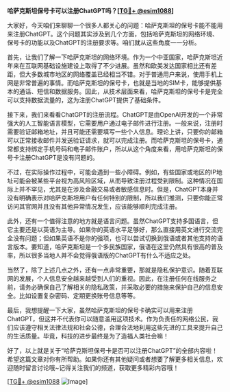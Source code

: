 **哈萨克斯坦保号卡可以注册ChatGPT吗？[[TG💪+ @esim1088](https://t.me/s/esim1088)]**

大家好，今天咱们来聊聊一个很多人都关心的问题：哈萨克斯坦的保号卡能不能用来注册ChatGPT。这个问题其实涉及到几个方面，包括哈萨克斯坦的网络环境、保号卡的功能以及ChatGPT的注册要求等。咱们就从这些角度一一分析。

首先，让我们了解一下哈萨克斯坦的网络环境。作为一个中亚国家，哈萨克斯坦近年来在互联网基础设施建设上取得了不少进展。虽然和欧美发达国家相比还有差距，但大多数城市地区的网络覆盖已经相当不错。对于普通用户来说，使用手机上网是非常普遍的事情。而哈萨克斯坦的保号卡，也就是当地的SIM卡，能够提供基本的通话、短信和数据服务。因此，从技术层面来看，哈萨克斯坦的保号卡是完全可以支持数据流量的，这为注册ChatGPT提供了基础条件。

接下来，我们来看看ChatGPT的注册流程。ChatGPT是由OpenAI开发的一个非常强大的人工智能语言模型，它需要用户通过电子邮件进行注册。一般来说，注册时需要验证邮箱地址，并且可能还需要填写一些个人信息。理论上讲，只要你的邮箱可以正常接收邮件并发送验证请求，就可以完成注册。而哈萨克斯坦的保号卡，通常都支持绑定手机号码和电子邮件账户，所以从这个角度来看，用哈萨克斯坦的保号卡注册ChatGPT是没有问题的。

不过，在实际操作过程中，可能会遇到一些小障碍。例如，有些国家或地区的IP地址可能会被某些平台视为高风险区域，从而导致注册过程受到限制。这种情况在国际上并不罕见，尤其是在涉及金融交易或者敏感信息时。但是，ChatGPT本身并没有明确表示对哈萨克斯坦用户有任何特别的限制，所以我们推测，只要你能正常访问其官网并且没有其他异常情况发生，应该能够顺利完成注册。

此外，还有一个值得注意的地方就是语言问题。虽然ChatGPT支持多国语言，但它主要还是以英语为主导。如果你的英语水平足够好，那么直接用英文进行交流完全没有问题；但如果英语不是你的强项，也可以尝试切换到俄语或者其他支持的语言版本。要知道，哈萨克斯坦是一个多民族国家，俄语在这里仍然具有很高的普及率，所以很多当地人并不会觉得俄语版的ChatGPT有什么不适应之处。

当然了，除了上述几点之外，还有一点非常重要，那就是隐私保护意识。随着互联网的发展，个人信息安全越来越受到人们的重视。因此，在注册任何在线服务之前，请务必确保自己了解相关的隐私政策，并采取必要的措施来保护自己的信息安全。比如设置复杂密码、定期更换账号信息等等。

最后，我想提醒一下大家，虽然哈萨克斯坦的保号卡确实可以用来注册ChatGPT，但这并不代表你可以随意滥用这项技术。作为负责任的网络公民，我们应该遵守相关法律法规和社会公德，合理合法地利用这些先进的工具来提升自己的生活质量。毕竟，科技的进步最终是为了造福人类社会嘛！

好了，以上就是关于“哈萨克斯坦保号卡是否可以注册ChatGPT”的全部内容啦！希望这篇文章对你有所帮助。如果你还有其他疑问或者想要了解更多相关信息，欢迎随时留言讨论哦~记得关注我们的频道，获取更多精彩内容哦！

[[TG💪+ @esim1088](https://t.me/s/esim1088) ![Image](https://i.postimg.cc/4NQfJmqS/Snipaste-2025-05-13-00-14-12.png)]